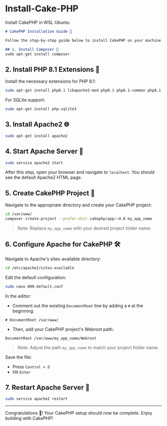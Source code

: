 # Install-Cake-PHP
Install CakePHP in WSL Ubuntu 

```markdown
# CakePHP Installation Guide 🍰

Follow the step-by-step guide below to install CakePHP on your machine:

## 1. Install Composer 🎼
sudo apt-get install composer
```

## 2. Install PHP 8.1 Extensions 🐘
Install the necessary extensions for PHP 8.1:
```bash
sudo apt-get install php8.1 libapache2-mod-php8.1 php8.1-common php8.1-gd php8.1-mysql php8.1-curl php8.1-intl php8.1-xsl php8.1-mbstring php8.1-zip php8.1-bcmath php8.1-soap php-xdebug php-imagick
```

For SQLite support:
```bash
sudo apt-get install php-sqlite3
```

## 3. Install Apache2 🌐
```bash
sudo apt-get install apache2
```

## 4. Start Apache Server 🚀
```bash
sudo service apache2 start
```
After this step, open your browser and navigate to `localhost`. You should see the default Apache2 HTML page.

## 5. Create CakePHP Project 🍰
Navigate to the appropriate directory and create your CakePHP project:
```bash
cd /var/www/
composer create-project --prefer-dist cakephp/app:~4.0 my_app_name
```
> Note: Replace `my_app_name` with your desired project folder name.

## 6. Configure Apache for CakePHP 🛠
Navigate to Apache's sites-available directory:
```bash
cd /etc/apache2/sites-available
```

Edit the default configuration:
```bash
sudo nano 000-default.conf
```

In the editor:

- Comment out the existing `DocumentRoot` line by adding a `#` at the beginning:
```plaintext
# DocumentRoot /var/www/
```

- Then, add your CakePHP project's Webroot path:
```plaintext
DocumentRoot /var/www/my_app_name/Webroot
```
> Note: Adjust the path `my_app_name` to match your project folder name.

Save the file:
- Press `Control + O`
- Hit `Enter`

## 7. Restart Apache Server 🔄
```bash
sudo service apache2 restart
```

---

Congratulations 🎉! Your CakePHP setup should now be complete. Enjoy building with CakePHP!

